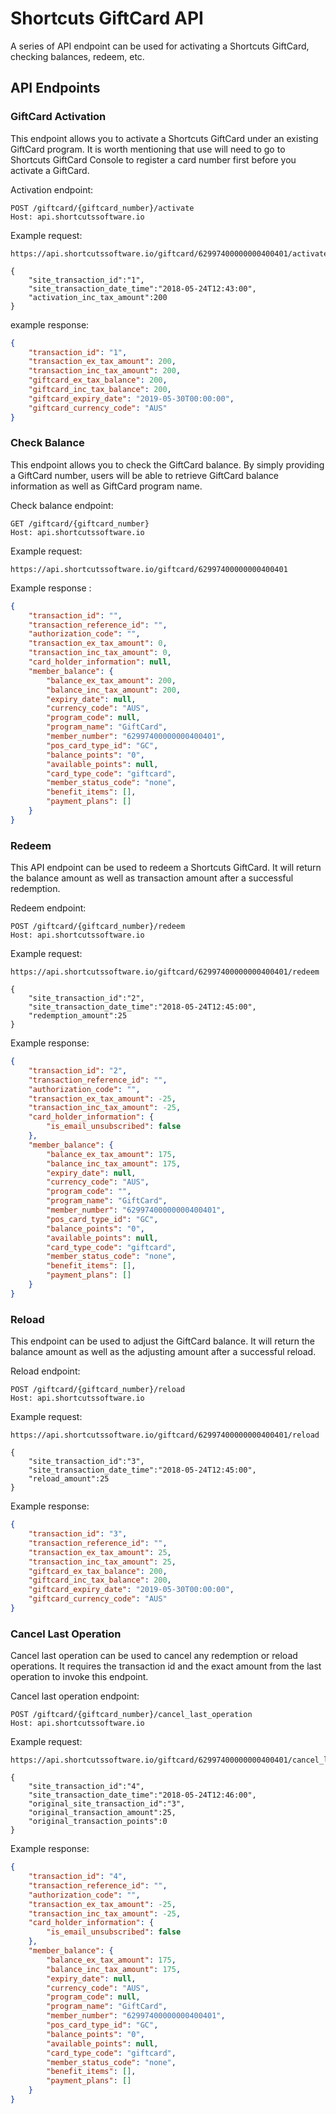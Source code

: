 # Shortcuts GiftCard API

A series of API endpoint can be used for activating a Shortcuts GiftCard, 
checking balances, redeem, etc.

## API Endpoints

### GiftCard Activation
This endpoint allows you to activate a Shortcuts GiftCard under an existing GiftCard program. 
It is worth mentioning that use will need to go to Shortcuts GiftCard Console to register a 
card number first before you activate a GiftCard.

Activation endpoint:
```http request, json
POST /giftcard/{giftcard_number}/activate
Host: api.shortcutssoftware.io
```

Example request:
```http request, json
https://api.shortcutssoftware.io/giftcard/62997400000000400401/activate

{
    "site_transaction_id":"1",
    "site_transaction_date_time":"2018-05-24T12:43:00",
    "activation_inc_tax_amount":200
}
```

example response:
```json
{
    "transaction_id": "1",
    "transaction_ex_tax_amount": 200,
    "transaction_inc_tax_amount": 200,
    "giftcard_ex_tax_balance": 200,
    "giftcard_inc_tax_balance": 200,
    "giftcard_expiry_date": "2019-05-30T00:00:00",
    "giftcard_currency_code": "AUS"
}
```

### Check Balance
This endpoint allows you to check the GiftCard balance. By simply providing a GiftCard number,
users will be able to retrieve GiftCard balance information as well as GiftCard program 
name.

Check balance endpoint: 
```http request, json
GET /giftcard/{giftcard_number}
Host: api.shortcutssoftware.io
```

Example request:
```http request
https://api.shortcutssoftware.io/giftcard/62997400000000400401
```

Example response : 
```json
{
    "transaction_id": "",
    "transaction_reference_id": "",
    "authorization_code": "",
    "transaction_ex_tax_amount": 0,
    "transaction_inc_tax_amount": 0,
    "card_holder_information": null,
    "member_balance": {
        "balance_ex_tax_amount": 200,
        "balance_inc_tax_amount": 200,
        "expiry_date": null,
        "currency_code": "AUS",
        "program_code": null,
        "program_name": "GiftCard",
        "member_number": "62997400000000400401",
        "pos_card_type_id": "GC",
        "balance_points": "0",
        "available_points": null,
        "card_type_code": "giftcard",
        "member_status_code": "none",
        "benefit_items": [],
        "payment_plans": []
    }
}
```

### Redeem
This API endpoint can be used to redeem a Shortcuts GiftCard. It will return 
the balance amount as well as transaction amount after a successful redemption.

Redeem endpoint:
```http request
POST /giftcard/{giftcard_number}/redeem
Host: api.shortcutssoftware.io
```

Example request:
```http request
https://api.shortcutssoftware.io/giftcard/62997400000000400401/redeem

{
    "site_transaction_id":"2",
    "site_transaction_date_time":"2018-05-24T12:45:00",
    "redemption_amount":25
}
```

Example response:
```json
{
    "transaction_id": "2",
    "transaction_reference_id": "",
    "authorization_code": "",
    "transaction_ex_tax_amount": -25,
    "transaction_inc_tax_amount": -25,
    "card_holder_information": {
        "is_email_unsubscribed": false
    },
    "member_balance": {
        "balance_ex_tax_amount": 175,
        "balance_inc_tax_amount": 175,
        "expiry_date": null,
        "currency_code": "AUS",
        "program_code": "",
        "program_name": "GiftCard",
        "member_number": "62997400000000400401",
        "pos_card_type_id": "GC",
        "balance_points": "0",
        "available_points": null,
        "card_type_code": "giftcard",
        "member_status_code": "none",
        "benefit_items": [],
        "payment_plans": []
    }
}
```

### Reload
This endpoint can be used to adjust the GiftCard balance. It will return the balance amount 
as well as the adjusting amount after a successful reload. 

Reload endpoint:
```http request
POST /giftcard/{giftcard_number}/reload
Host: api.shortcutssoftware.io
```

Example request:
```http request
https://api.shortcutssoftware.io/giftcard/62997400000000400401/reload

{
    "site_transaction_id":"3",
    "site_transaction_date_time":"2018-05-24T12:45:00",
    "reload_amount":25
}
```

Example response:
```json
{
    "transaction_id": "3",
    "transaction_reference_id": "",
    "transaction_ex_tax_amount": 25,
    "transaction_inc_tax_amount": 25,
    "giftcard_ex_tax_balance": 200,
    "giftcard_inc_tax_balance": 200,
    "giftcard_expiry_date": "2019-05-30T00:00:00",
    "giftcard_currency_code": "AUS"
}
```

### Cancel Last Operation
Cancel last operation can be used to cancel any redemption or reload operations. It requires the
transaction id and the exact amount from the last operation to invoke this endpoint. 

Cancel last operation endpoint:
```http request
POST /giftcard/{giftcard_number}/cancel_last_operation
Host: api.shortcutssoftware.io
```

Example request:
```http request
https://api.shortcutssoftware.io/giftcard/62997400000000400401/cancel_last_operation

{
    "site_transaction_id":"4",
    "site_transaction_date_time":"2018-05-24T12:46:00",
    "original_site_transaction_id":"3",
    "original_transaction_amount":25,
    "original_transaction_points":0
}
```

Example response:
```json
{
    "transaction_id": "4",
    "transaction_reference_id": "",
    "authorization_code": "",
    "transaction_ex_tax_amount": -25,
    "transaction_inc_tax_amount": -25,
    "card_holder_information": {
        "is_email_unsubscribed": false
    },
    "member_balance": {
        "balance_ex_tax_amount": 175,
        "balance_inc_tax_amount": 175,
        "expiry_date": null,
        "currency_code": "AUS",
        "program_code": null,
        "program_name": "GiftCard",
        "member_number": "62997400000000400401",
        "pos_card_type_id": "GC",
        "balance_points": "0",
        "available_points": null,
        "card_type_code": "giftcard",
        "member_status_code": "none",
        "benefit_items": [],
        "payment_plans": []
    }
}
```

